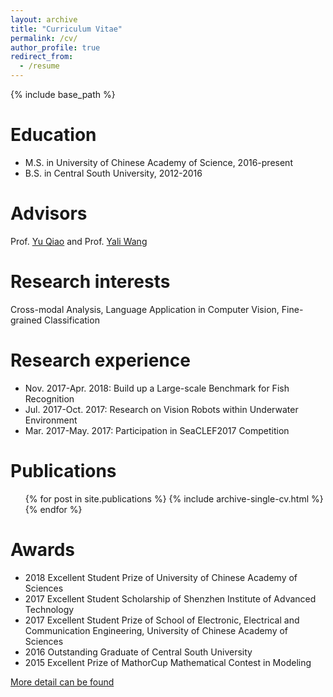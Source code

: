 ```yaml
---
layout: archive
title: "Curriculum Vitae"
permalink: /cv/
author_profile: true
redirect_from:
  - /resume
---
```


{% include base_path %}

Education
======
* M.S. in University of Chinese Academy of Science, 2016-present
* B.S. in Central South University, 2012-2016

Advisors
=====
Prof. <font color="blue">
  <a href="http://mmlab.siat.ac.cn/yuqiao/">Yu Qiao</a>
</font> and 
Prof. <font color="blue">
  <a href="http://english.siat.cas.cn/SI2017/IAIT2017/RC1/CPE_20513/Researchers1/201707/t20170727_181385.html">Yali Wang</a>
                                                                                                              </font>
                                                                                                              
Research interests
=====
Cross-modal Analysis, Language Application in Computer Vision, 
Fine-grained Classification

Research  experience
======
* Nov. 2017-Apr. 2018: Build up a Large-scale Benchmark for Fish Recognition
* Jul. 2017-Oct. 2017: Research on Vision Robots within Underwater Environment
* Mar. 2017-May. 2017: Participation in SeaCLEF2017 Competition


Publications
======
  <ul>{% for post in site.publications %}
    {% include archive-single-cv.html %}
  {% endfor %}</ul>
  
Awards
====
* 2018 Excellent Student Prize of University of Chinese Academy of Sciences
* 2017 Excellent Student Scholarship of Shenzhen Institute of Advanced Technology
* 2017 Excellent Student Prize of School of Electronic, Electrical and Communication 
Engineering, University of Chinese Academy of Sciences
* 2016 Outstanding Graduate of Central South University
* 2015 Excellent Prize of MathorCup Mathematical Contest in Modeling

 <font color='pink'> 
  <a href="https://github.com/PeiqinZhuang/PeiqinZhuang.github.io/blob/master/files/cv.pdf">More detail can be found</a>
  </font>


